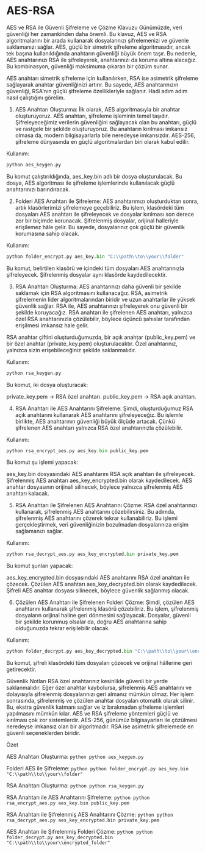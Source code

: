 # AES-RSA

AES ve RSA ile Güvenli Şifreleme ve Çözme Klavuzu
Günümüzde, veri güvenliği her zamankinden daha önemli. Bu klavuz, AES ve RSA algoritmalarını bir arada kullanarak dosyalarınızı şifrelemenizi ve güvenle saklamanızı sağlar. AES, güçlü bir simetrik şifreleme algoritmasıdır, ancak tek başına kullanıldığında anahtarın güvenliği büyük önem taşır. Bu nedenle, AES anahtarınızı RSA ile şifreleyerek, anahtarınızı da koruma altına alacağız. Bu kombinasyon, güvenliği maksimuma çıkaran bir çözüm sunar.

AES anahtarı simetrik şifreleme için kullanılırken, RSA ise asimetrik şifreleme sağlayarak anahtar güvenliğinizi artırır. Bu sayede, AES anahtarınızın güvenliği, RSA'nın güçlü şifreleme özellikleriyle sağlanır. Hadi adım adım nasıl çalıştığını görelim.

1. AES Anahtarı Oluşturma:
İlk olarak, AES algoritmasıyla bir anahtar oluşturuyoruz. AES anahtarı, şifreleme işleminin temel taşıdır. Şifreleyeceğimiz verilerin güvenliğini sağlayacak olan bu anahtarı, güçlü ve rastgele bir şekilde oluşturuyoruz. Bu anahtarın kırılması imkansız olmasa da, modern bilgisayarlarla bile neredeyse imkansızdır. AES-256, şifreleme dünyasında en güçlü algoritmalardan biri olarak kabul edilir.

Kullanım:
```python
python aes_keygen.py
```

Bu komut çalıştırıldığında, aes_key.bin adlı bir dosya oluşturulacak. Bu dosya, AES algoritması ile şifreleme işlemlerinde kullanılacak güçlü anahtarınızı barındıracak.

2. Folderi AES Anahtarı ile Şifreleme:
AES anahtarımızı oluşturduktan sonra, artık klasörlerimizi şifrelemeye geçebiliriz. Bu işlem, klasördeki tüm dosyaları AES anahtarı ile şifreleyecek ve dosyalar kırılması son derece zor bir biçimde korunacak. Şifrelenmiş dosyalar, orijinal halleriyle erişilemez hâle gelir. Bu sayede, dosyalarınız çok güçlü bir güvenlik korumasına sahip olacak.

Kullanım:
```python
python folder_encrypt.py aes_key.bin "C:\\path\\to\\your\\folder"
```

Bu komut, belirtilen klasörü ve içindeki tüm dosyaları AES anahtarınızla şifreleyecek. Şifrelenmiş dosyalar aynı klasörde kaydedilecektir.

3. RSA Anahtarı Oluşturma:
AES anahtarınızı daha güvenli bir şekilde saklamak için RSA algoritmasını kullanacağız. RSA, asimetrik şifrelemenin lider algoritmalarından biridir ve uzun anahtarlar ile yüksek güvenlik sağlar. RSA ile, AES anahtarınızı şifreleyerek onu güvenli bir şekilde koruyacağız. RSA anahtarı ile şifrelenen AES anahtarı, yalnızca özel RSA anahtarınızla çözülebilir, böylece üçüncü şahıslar tarafından erişilmesi imkansız hale gelir.

RSA anahtar çiftini oluşturduğumuzda, bir açık anahtar (public_key.pem) ve bir özel anahtar (private_key.pem) oluşturulacaktır. Özel anahtarınız, yalnızca sizin erişebileceğiniz şekilde saklanmalıdır.

Kullanım:
```python
python rsa_keygen.py
```

Bu komut, iki dosya oluşturacak:

private_key.pem → RSA özel anahtarı.
public_key.pem → RSA açık anahtarı.

4. RSA Anahtarı ile AES Anahtarını Şifreleme:
Şimdi, oluşturduğumuz RSA açık anahtarını kullanarak AES anahtarını şifreleyeceğiz. Bu işlemle birlikte, AES anahtarının güvenliği büyük ölçüde artacak. Çünkü şifrelenen AES anahtarı yalnızca RSA özel anahtarınızla çözülebilir.

Kullanım:
```python
python rsa_encrypt_aes.py aes_key.bin public_key.pem
```

Bu komut şu işlemi yapacak:

aes_key.bin dosyasındaki AES anahtarını RSA açık anahtarı ile şifreleyecek.
Şifrelenmiş AES anahtarı aes_key_encrypted.bin olarak kaydedilecek.
AES anahtar dosyasının orijinali silinecek, böylece yalnızca şifrelenmiş AES anahtarı kalacak.

5. RSA Anahtarı ile Şifrelenen AES Anahtarını Çözme:
RSA özel anahtarınızı kullanarak, şifrelenmiş AES anahtarını çözebilirsiniz. Bu adımda, şifrelenmiş AES anahtarını çözerek tekrar kullanabiliriz. Bu işlemi gerçekleştirmek, veri güvenliğinizin bozulmadan dosyalarınıza erişim sağlamanızı sağlar.

Kullanım:
```python
python rsa_decrypt_aes.py aes_key_encrypted.bin private_key.pem
```

Bu komut şunları yapacak:

aes_key_encrypted.bin dosyasındaki AES anahtarını RSA özel anahtarı ile çözecek.
Çözülen AES anahtarı aes_key_decrypted.bin olarak kaydedilecek.
Şifreli AES anahtar dosyası silinecek, böylece güvenlik sağlanmış olacak.

6. Çözülen AES Anahtarı ile Şifrelenen Folderi Çözme:
Şimdi, çözülen AES anahtarını kullanarak şifrelenmiş klasörü çözebiliriz. Bu işlem, şifrelenmiş dosyaların orijinal haline geri dönmesini sağlayacak. Dosyalar, güvenli bir şekilde korunmuş olsalar da, doğru AES anahtarına sahip olduğunuzda tekrar erişilebilir olacak.

Kullanım:
```python
python folder_decrypt.py aes_key_decrypted.bin "C:\\path\\to\\your\\encrypted_folder"
```

Bu komut, şifreli klasördeki tüm dosyaları çözecek ve orijinal hâllerine geri getirecektir.

Güvenlik Notları
RSA özel anahtarınız kesinlikle güvenli bir yerde saklanmalıdır. Eğer özel anahtar kaybolursa, şifrelenmiş AES anahtarını ve dolayısıyla şifrelenmiş dosyalarınızı geri almanız mümkün olmaz.
Her işlem sonrasında, şifrelenmiş ve çözülen anahtar dosyaları otomatik olarak silinir. Bu, ekstra güvenlik katmanı sağlar ve iz bırakmadan şifreleme işlemleri yapılmasını mümkün kılar.
AES ve RSA şifreleme yöntemleri güçlü ve kırılması çok zor sistemlerdir. AES-256, günümüz bilgisayarları ile çözülmesi neredeyse imkansız olan bir algoritmadır. RSA ise asimetrik şifrelemede en güvenli seçeneklerden biridir.

Özet

AES Anahtarı Oluşturma: ```python python aes_keygen.py ```

Folderi AES ile Şifreleme: ```python python folder_encrypt.py aes_key.bin "C:\\path\\to\\your\\folder" ```

RSA Anahtarı Oluşturma: ```python python rsa_keygen.py ```

RSA Anahtarı ile AES Anahtarını Şifreleme: ```python python rsa_encrypt_aes.py aes_key.bin public_key.pem ```

RSA Anahtarı ile Şifrelenmiş AES Anahtarını Çözme: ```python python rsa_decrypt_aes.py aes_key_encrypted.bin private_key.pem ```

AES Anahtarı ile Şifrelenmiş Folderi Çözme: ```python python folder_decrypt.py aes_key_decrypted.bin "C:\\path\\to\\your\\encrypted_folder" ```
